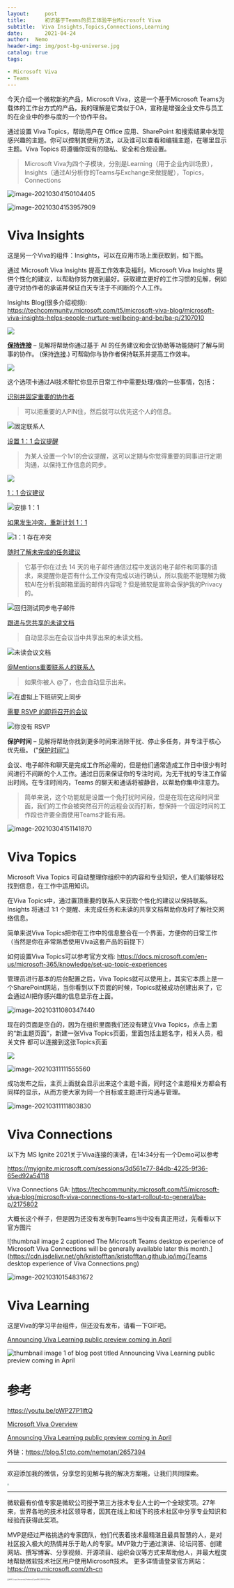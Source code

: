```yaml
---
layout:     post
title:      初识基于Teams的员工体验平台Microsoft Viva
subtitle:  Viva Insights,Topics,Connections,Learning
date:       2021-04-24
author:  Nemo
header-img: img/post-bg-universe.jpg
catalog: true
tags:

- Microsoft Viva
- Teams
---
```


今天介绍一个微软新的产品，Microsoft Viva，这是一个基于Microsoft Teams为载体的工作台方式的产品，我的理解是它类似于OA，宣称是增强企业文件与员工的在企业中的参与度的一个协作平台。

通过设置 ‎Viva Topics‎，帮助用户在 ‎Office‎ 应用、‎SharePoint‎  和搜索结果中发现感兴趣的主题。你可以控制其使用方法，以及谁可以查看和编辑主题，在哪里显示主题。‎Viva Topics‎  将遵循你现有的隐私、安全和合规设置。

> Microsoft Viva为四个子模块，分别是Learning（用于企业内训场景），Insights（通过AI分析你的Teams与Exchange来做提醒），Topics，Connections

![image-20210304150104405](https://cdn.jsdelivr.net/gh/kristofftan/kristofftan.github.io/img/image-20210304150104405.png)



![image-20210304153957909](https://cdn.jsdelivr.net/gh/kristofftan/kristofftan.github.io/img/image-20210304153957909.png)

# Viva Insights

这是另一个Viva的组件：Insights，可以在应用市场上面获取到，如下图。

通过 Microsoft Viva Insights 提高工作效率及福利，Microsoft Viva Insights 提供个性化的建议，以帮助你努力做到最好。获取建立更好的工作习惯的见解，例如遵守对协作者的承诺并保证白天专注于不间断的个人工作。

Insights Blog(很多介绍视频): https://techcommunity.microsoft.com/t5/microsoft-viva-blog/microsoft-viva-insights-helps-people-nurture-wellbeing-and-be/ba-p/2107010

![](https://cdn.jsdelivr.net/gh/kristofftan/kristofftan.github.io/img/image-20210304150925549.png)

[**保持连接**](https://docs.microsoft.com/zh-cn/insights/teams-app-use-insights#stay-connected) – 见解将帮助你通过基于 AI 的任务建议和会议协助等功能随时了解与同事的协作。  (保持[连接](https://docs.microsoft.com/zh-cn/insights/teams-app-use-insights#stay-connected).) 可帮助你与协作者保持联系并提高工作效率。

![](https://cdn.jsdelivr.net/gh/kristofftan/kristofftan.github.io/img/stay-connected.png)

这个选项卡通过AI技术帮忙你显示日常工作中需要处理/做的一些事情，包括：

[识别并固定重要的协作者](https://docs.microsoft.com/zh-cn/insights/teams-app-use-insights#identify-and-pin-important-collaborators)

> 可以把重要的人PIN住，然后就可以优先这个人的信息。

![固定联系人](https://cdn.jsdelivr.net/gh/kristofftan/kristofftan.github.io/img/pin-contact.png)

[设置 1：1 会议提醒](https://docs.microsoft.com/zh-cn/insights/teams-app-use-insights#set-up-11-meeting-reminders)

> 为某人设置一个1v1的会议提醒，这可以定期与你觉得重要的同事进行定期沟通，以保持工作信息的同步。

![](https://docs.microsoft.com/zh-cn/insights/images/1-1-meeting-target-75-80.png)

[1：1 会议建议](https://docs.microsoft.com/zh-cn/insights/teams-app-use-insights#11-meeting-suggestions)

![安排 1：1](https://cdn.jsdelivr.net/gh/kristofftan/kristofftan.github.io/img/schedule-1-1.png)

[如果发生冲突，重新计划 1：1](https://docs.microsoft.com/zh-cn/insights/teams-app-use-insights#reschedule-a-11-in-case-of-conflict)

![1：1 存在冲突](https://cdn.jsdelivr.net/gh/kristofftan/kristofftan.github.io/img/1-1-conflict.png)

[随时了解未完成的任务建议](https://docs.microsoft.com/zh-cn/insights/teams-app-use-insights#stay-on-top-of-outstanding-task-suggestions)

> 它基于你在过去 14 天的电子邮件通信过程中发送的电子邮件和同事的请求，来提醒你是否有什么工作没有完成以进行确认，所以我能不能理解为微软AI在分析我邮箱里面的邮件内容呢？但是微软是宣称会保护我的Privacy的。

![回归测试同步电子邮件](https://cdn.jsdelivr.net/gh/kristofftan/kristofftan.github.io/img/sync-up.png)

[跟进与您共享的未读文档](https://docs.microsoft.com/zh-cn/insights/teams-app-use-insights#catch-up-on-unread-documents-shared-with-you)

> 自动显示出在会议当中共享出来的未读文档。

![未读会议文档](https://cdn.jsdelivr.net/gh/kristofftan/kristofftan.github.io/img/unread-doc.png)

[@Mentions重要联系人的联系人](https://docs.microsoft.com/zh-cn/insights/teams-app-use-insights#-for-pinned-important-contacts)

> 如果你被人 @了，也会自动显示出来。

![在虚拟上下班研究上同步](https://cdn.jsdelivr.net/gh/kristofftan/kristofftan.github.io/img/sync-virtual.png)

[需要 RSVP 的即将召开的会议](https://docs.microsoft.com/zh-cn/insights/teams-app-use-insights#upcoming-meetings-that-need-your-rsvp)

![你没有 RSVP](https://cdn.jsdelivr.net/gh/kristofftan/kristofftan.github.io/img/havent-rsvpd.png)



**保护时间** – 见解将帮助你找到更多时间来消除干扰、停止多任务，并专注于核心优先级。  ("[保护时间".) ](https://docs.microsoft.com/zh-cn/insights/teams-app-use-insights#protect-time)

会议、电子邮件和聊天是完成工作所必需的，但是他们通常造成工作日中很少有时间进行不间断的个人工作。通过日历来保证你的专注时间，为无干扰的专注工作留出时间。在专注时间内，Teams 的聊天和通话将被静音，以帮助你集中注意力。

>  简单来说，这个功能就是设置一个免打扰时间段，但是在现在这段时间里面，我们的工作会被突然召开的远程会议而打断，想保持一个固定时间的工作段也许要全面使用Teams才能有用。

![image-20210304151141870](https://cdn.jsdelivr.net/gh/kristofftan/kristofftan.github.io/img/image-20210304151141870.png)

# Viva Topics

Microsoft Viva Topics 可自动整理你组织中的内容和专业知识，使人们能够轻松找到信息，在工作中运用知识。

在Viva Topics中，通过置顶重要的联系人来获取个性化的建议以保持联系。Insights 将通过 1:1 个提醒、未完成任务和未读的共享文档帮助你及时了解社交网络信息。

简单来说Viva Topics把你在工作中的信息整合在一个界面，方便你的日常工作（当然是你在非常熟悉使用Viva这套产品的前提下）

如何设置Viva Topics可以参考官方文档: https://docs.microsoft.com/en-us/microsoft-365/knowledge/set-up-topic-experiences

管理员进行基本的后台配置之后，Viva Topics就可以使用上，其实它本质上是一个SharePoint网站，当你看到以下页面的时候，Topics就被成功创建出来了，它会通过AI把你感兴趣的信息显示在上面。

![image-20210311080347440](https://cdn.jsdelivr.net/gh/kristofftan/kristofftan.github.io/img/image-20210311080347440.png)

现在的页面是空白的，因为在组织里面我们还没有建立Viva Topics，点击上面的“新主题页面”，新建一张Viva Topics页面，里面包括主题名字，相关人员，相关文件 都可以连接到这张Topics页面

![](https://cdn.jsdelivr.net/gh/kristofftan/kristofftan.github.io/img/image-20210311111321821.png)

![image-20210311111555560](https://cdn.jsdelivr.net/gh/kristofftan/kristofftan.github.io/img/image-20210311111555560.png)

成功发布之后，主页上面就会显示出来这个主题卡面，同时这个主题相关方都会有同样的显示，从而方便大家为同一个目标或主题进行沟通与管理。

![image-20210311111803830](https://cdn.jsdelivr.net/gh/kristofftan/kristofftan.github.io/img/image-20210311111803830.png)

# Viva Connections 

以下为 MS Ignite 2021关于Viva连接的演讲，在14:34分有一个Demo可以参考	

https://myignite.microsoft.com/sessions/3d561e77-84db-4225-9f36-65ed92a54118

Viva Connections GA: https://techcommunity.microsoft.com/t5/microsoft-viva-blog/microsoft-viva-connections-to-start-rollout-to-general/ba-p/2175802

大概长这个样子，但是因为还没有发布到Teams当中没有真正用过，先看看以下官方图片

![thumbnail image 2 captioned The Microsoft Teams desktop experience of Microsoft Viva Connections will be generally available later this month.](https://cdn.jsdelivr.net/gh/kristofftan/kristofftan.github.io/img/Teams desktop experience of Viva Connections.png)

![image-20210310154831672](https://cdn.jsdelivr.net/gh/kristofftan/kristofftan.github.io/img/image-20210310154831672.png)

# Viva Learning

这是Viva的学习平台组件，但还没有发布，请看一下GIF吧。

 [Announcing Viva Learning public preview coming in April](https://techcommunity.microsoft.com/t5/microsoft-viva-blog/announcing-viva-learning-public-preview-coming-in-april/ba-p/2167343) 

![thumbnail image 1 of blog post titled  	 	 	  	 	 	 				 		 			 				 						 							Announcing Viva Learning public preview coming in April 							 						 					 			 		 	 			 	 	 	 	 	 ](https://cdn.jsdelivr.net/gh/kristofftan/kristofftan.github.io/img/VivaLearningMyLearning.gif)

# 参考

https://youtu.be/pWP27P1IftQ

[Microsoft Viva Overview](https://www.microsoft.com/zh-cn/microsoft-viva/overview)

 [Announcing Viva Learning public preview coming in April](https://techcommunity.microsoft.com/t5/microsoft-viva-blog/announcing-viva-learning-public-preview-coming-in-april/ba-p/2167343) 

外链：https://blog.51cto.com/nemotan/2657394

------

欢迎添加我的微信，分享您的见解与我的解决方案哦，让我们共同探索。

<img src="https://cdn.jsdelivr.net/gh/tangx007/tangx007.github.io/img/nemo-qrcode.jpg" style="zoom:25%;" />

------

微软最有价值专家是微软公司授予第三方技术专业人士的一个全球奖项。27年来，世界各地的技术社区领导者，因其在线上和线下的技术社区中分享专业知识和经验而获得此奖项。

MVP是经过严格挑选的专家团队，他们代表着技术最精湛且最具智慧的人，是对社区投入极大的热情并乐于助人的专家。MVP致力于通过演讲、论坛问答、创建网站、撰写博客、分享视频、开源项目、组织会议等方式来帮助他人，并最大程度地帮助微软技术社区用户使用Microsoft技术。
更多详情请登录官方网站：https://mvp.microsoft.com/zh-cn

<img src="https://cdn.jsdelivr.net/gh/kristofftan/kristofftan.github.io/img/MVP_Logo_Horizontal_Preferred_Cyan300_CMYK_300ppi.png" alt="MVP_Logo_Horizontal_Preferred_Cyan300_CMYK_300ppi" style="zoom: 25%;" />